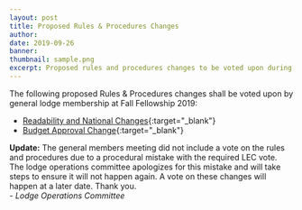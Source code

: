 ```yaml
---
layout: post
title: Proposed Rules & Procedures Changes
author:
date: 2019-09-26
banner:
thumbnail: sample.png
excerpt: Proposed rules and procedures changes to be voted upon during Fall Fellowship 2019.
---
```


The following proposed Rules & Procedures changes shall be voted upon by general lodge membership at Fall Fellowship 2019:

- [Readability and National Changes](/files/rules/proposed_sept19/readablity_and_national_changes.pdf){:target="_blank"}
- [Budget Approval Change](/files/rules/proposed_sept19/budget_approval_changes.pdf){:target="_blank"}

**Update:** The general members meeting did not include a vote on the rules and procedures due to a procedural mistake with the required LEC vote. The lodge operations committee apologizes for this mistake and will take steps to ensure it will not happen again. A vote on these changes will happen at a later date. Thank you.  
*- Lodge Operations Committee*